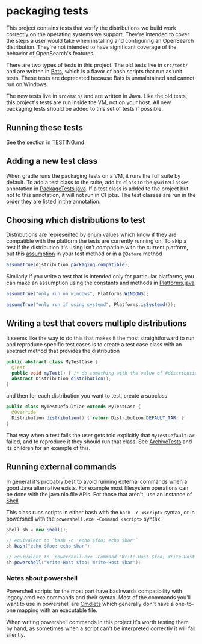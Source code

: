 # packaging tests

This project contains tests that verify the distributions we build work
correctly on the operating systems we support. They're intended to cover the
steps a user would take when installing and configuring an OpenSearch
distribution. They're not intended to have significant coverage of the behavior
of OpenSearch's features.

There are two types of tests in this project. The old tests live in
`src/test/` and are written in [Bats](https://github.com/sstephenson/bats),
which is a flavor of bash scripts that run as unit tests. These tests are
deprecated because Bats is unmaintained and cannot run on Windows.

The new tests live in `src/main/` and are written in Java. Like the old tests,
this project's tests are run inside the VM, not on your host. All new packaging
tests should be added to this set of tests if possible.

## Running these tests

See the section in [TESTING.md](../../TESTING.md#testing-packaging)

## Adding a new test class

When gradle runs the packaging tests on a VM, it runs the full suite by
default. To add a test class to the suite, add its `class` to the
`@SuiteClasses` annotation in [PackageTests.java](src/test/java/com/colasoft/opensearch/packaging/test/PackageTests.java).
If a test class is added to the project but not to this annotation, it will not
run in CI jobs. The test classes are run in the order they are listed in the
annotation.

## Choosing which distributions to test

Distributions are represented by [enum values](src/test/java/com/colasoft/opensearch/packaging/util/Distribution.java)
which know if they are compatible with the platform the tests are currently
running on. To skip a test if the distribution it's using isn't compatible with
the current platform, put this [assumption](https://github.com/junit-team/junit4/wiki/assumptions-with-assume)
in your test method or in a `@Before` method

```java
assumeTrue(distribution.packaging.compatible);
```

Similarly if you write a test that is intended only for particular platforms,
you can make an assumption using the constants and methods in [Platforms.java](src/test/java/com/colasoft/opensearch/packaging/util/Platforms.java)

```java
assumeTrue("only run on windows", Platforms.WINDOWS);

assumeTrue("only run if using systemd", Platforms.isSystemd());
```

## Writing a test that covers multiple distributions

It seems like the way to do this that makes it the most straightforward to run
and reproduce specific test cases is to create a test case class with an
abstract method that provides the distribution

```java
public abstract class MyTestCase {
  @Test
  public void myTest() { /* do something with the value of #distribution() */ }
  abstract Distribution distribution();
}
```

and then for each distribution you want to test, create a subclass

```java
public class MyTestDefaultTar extends MyTestCase {
  @Override
  Distribution distribution() { return Distribution.DEFAULT_TAR; }
}
```

That way when a test fails the user gets told explicitly that `MyTestDefaultTar`
failed, and to reproduce it they should run that class. See [ArchiveTests](src/test/java/com/colasoft/opensearch/packaging/test/ArchiveTests.java)
and its children for an example of this.

## Running external commands

In general it's probably best to avoid running external commands when a good
Java alternative exists. For example most filesystem operations can be done with
the java.nio.file APIs. For those that aren't, use an instance of [Shell](src/test/java/com/colasoft/opensearch/packaging/util/Shell.java)

This class runs scripts in either bash with the `bash -c <script>` syntax,
or in powershell with the `powershell.exe -Command <script>` syntax.

```java
Shell sh = new Shell();

// equivalent to `bash -c 'echo $foo; echo $bar'`
sh.bash("echo $foo; echo $bar");

// equivalent to `powershell.exe -Command 'Write-Host $foo; Write-Host $bar'`
sh.powershell("Write-Host $foo; Write-Host $bar");
```

### Notes about powershell

Powershell scripts for the most part have backwards compatibility with legacy
cmd.exe commands and their syntax. Most of the commands you'll want to use
in powershell are [Cmdlets](https://msdn.microsoft.com/en-us/library/ms714395.aspx)
which generally don't have a one-to-one mapping with an executable file.

When writing powershell commands in this project it's worth testing them by
hand, as sometimes when a script can't be interpreted correctly it will
fail silently.
